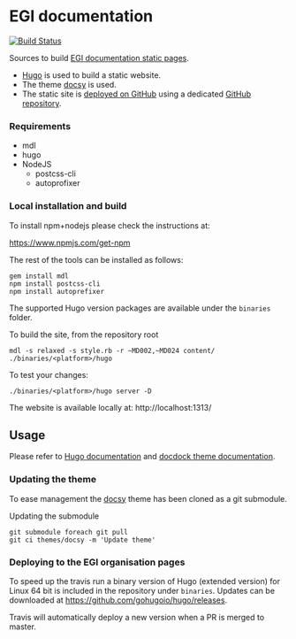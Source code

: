 # EGI documentation

[![Build Status](https://travis-ci.org/EGI-Foundation/documentation.svg?branch=master)](https://travis-ci.org/EGI-Foundation/documentation)

Sources to build [EGI documentation static pages](https://egi-foundation.github.io/).

- [Hugo](https://gohugo.io/) is used to build a static website.
- The theme [docsy](https://www.docsy.dev) is used.
- The static site is [deployed on GitHub](https://gohugo.io/hosting-and-deployment/hosting-on-github/) using a
  dedicated [GitHub repository](https://github.com/EGI-Foundation/EGI-Foundation.github.io).

### Requirements

- mdl
- hugo
- NodeJS
  - postcss-cli
  - autoprofixer

### Local installation and build

To install npm+nodejs please check the instructions at:

https://www.npmjs.com/get-npm

The rest of the tools can be installed as follows:

```console
gem install mdl
npm install postcss-cli
npm install autoprefixer
```
The supported Hugo version packages are available under the `binaries` folder.


To build the site, from the repository root

```console
mdl -s relaxed -s style.rb -r ~MD002,~MD024 content/
./binaries/<platform>/hugo 
```

To test your changes:

```console
./binaries/<platform>/hugo server -D
```

The website is available locally at: http://localhost:1313/

## Usage

Please refer to [Hugo documentation](https://gohugo.io/documentation/) and
[docdock theme documentation](https://docdock.netlify.com/).

### Updating the theme

To ease management the [docsy](https://www.docsy.dev/docs/getting-started/)
theme has been cloned as a git submodule.

Updating the submodule

```console
git submodule foreach git pull
git ci themes/docsy -m 'Update theme'
```

### Deploying to the EGI organisation pages

To speed up the travis run a binary version of Hugo (extended version) for
Linux 64 bit is included in the repository under `binaries`.
Updates can be downloaded at https://github.com/gohugoio/hugo/releases.

Travis will automatically deploy a new version when a PR is merged to master.
